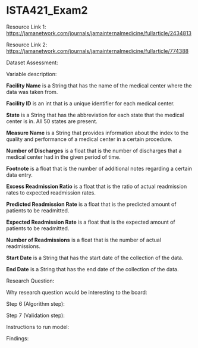 # ISTA421_Exam2

Resource Link 1: https://jamanetwork.com/journals/jamainternalmedicine/fullarticle/2434813

Resource Link 2: https://jamanetwork.com/journals/jamainternalmedicine/fullarticle/774388

Dataset Assessment: 



Variable description: 

**Facility Name** is a String that has the name of the medical center where the data was taken from.

**Facility ID** is an int that is a unique identifier for each medical center.

**State** is a String that has the abbreviation for each state that the medical center is in. All 50 states are present.

**Measure Name** is a String that provides information about the index to the quality and performance of a medical center in a certain procedure. 

**Number of Discharges** is a float that is the number of discharges that a medical center had in the given period of time.

**Footnote** is a float that is the number of additional notes regarding a certain data entry.

**Excess Readmission Ratio** is a float that is the ratio of actual readmission rates to expected readmission rates.

**Predicted Readmission Rate** is a float that is the predicted amount of patients to be readmitted.

**Expected Readmission Rate** is a float that is the expected amount of patients to be readmitted. 

**Number of Readmissions** is a float that is the number of actual readmissions.

**Start Date** is a String that has the start date of the collection of the data.

**End Date** is a String that has the end date of the collection of the data.


Research Question:



Why research question would be interesting to the board: 



Step 6 (Algorithm step):



Step 7 (Validation step):



Instructions to run model:


Findings:

